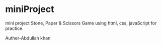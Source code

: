 # miniProject

mini project Stone, Paper &amp; Scissors Game using html, css, javaScript for practice.

Auther-Abdullah khan
